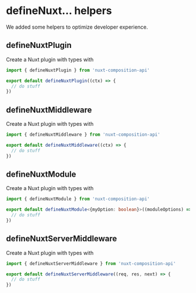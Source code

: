 ---
---

# defineNuxt... helpers

We added some helpers to optimize developer experience.

## defineNuxtPlugin

Create a Nuxt plugin with types with

```ts
import { defineNuxtPlugin } from 'nuxt-composition-api'

export default defineNuxtPlugin((ctx) => {
  // do stuff
})
```

## defineNuxtMiddleware

Create a Nuxt plugin with types with

```ts
import { defineNuxtMiddleware } from 'nuxt-composition-api'

export default defineNuxtMiddleware((ctx) => {
  // do stuff
})
```

## defineNuxtModule

Create a Nuxt plugin with types with

```ts
import { defineNuxtModule } from 'nuxt-composition-api'

export default defineNuxtModule<{myOption: boolean}>((moduleOptions) => {
  // do stuff
})
```


## defineNuxtServerMiddleware

Create a Nuxt plugin with types with

```ts
import { defineNuxtServerMiddleware } from 'nuxt-composition-api'

export default defineNuxtServerMiddleware((req, res, next) => {
  // do stuff
})
```

